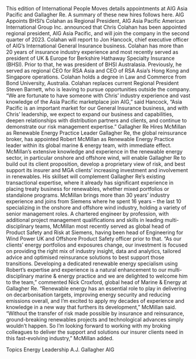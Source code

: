 This edition of International People Moves details appointments at AIG Asia Pacific and Gallagher Re.
A summary of these new hires follows here.
AIG Appoints BHSI’s Colahan as Regional President, AIG Asia Pacific
American International Group Inc. announced that Chris Colahan has been appointed regional president, AIG Asia Pacific, and will join the company in the second quarter of 2023. Colahan will report to Jon Hancock, chief executive officer of AIG’s International General Insurance business.
Colahan has more than 20 years of insurance industry experience and most recently served as president of UK & Europe for Berkshire Hathaway Specialty Insurance (BHSI). Prior to that, he was president of BHSI Australasia. Previously, he served as regional CEO for RSA Asia and CEO of RSA Asia’s Hong Kong and Singapore operations. Colahan holds a degree in Law and Commerce from Bond University, Australia.
Colahan replaces current Regional President Steven Barnett, who is leaving to pursue opportunities outside the company.
“We are fortunate to have someone with Chris’ industry experience and vast knowledge of the Asia Pacific marketplace join AIG,” said Hancock, “Asia Pacific is an important market for our General Insurance business, and with Chris’ leadership, we expect to expand our business and capabilities, deepen relationships with distribution partners and clients, and continue to demonstrate our risk management expertise.”
Gallagher Re Hires McMillan as Renewable Energy Practice Leader
Gallagher Re, the global reinsurance broker, has appointed Robert McMillan as Renewable Energy Practice leader within its global marine & energy team, with immediate effect.
McMillan’s extensive knowledge and experience in the renewable energy sector, in particular onshore and offshore wind, will enable Gallagher Re to build out its client proposition, develop a proprietary view of risk, and best support its insurer and MGA clients’ increasing investment and involvement in renewables. His skillset will complement Gallagher Re’s existing transactional expertise, where it already has significant experience in placing treaty business for renewables, whether mixed portfolios or standalone programs.
McMillan brings more than 30 years’ industry experience and joins from Siemens where he spent 16 years – the last 10 specializing in the onshore and offshore wind industry, holding a variety of senior management roles. A chartered engineer by profession, with additional project management qualifications and skills in leading multi-disciplinary teams, McMillan most recently served as global head of Product Safety and Risk at Siemens, having been head of Engineering for Wind Power UK and Offshore Product Safety officer prior to that.
“As our clients’ energy portfolios and exposures change, our investment is focused on providing the right mix of industry insight, data and analytics, tailored advice and optimised reinsurance solutions to best support those transitions. Developing a dedicated renewable energy specialism using Robert’s expertise and experience is a natural enhancement to our multi-disciplinary marine & energy practice and we are delighted to welcome him to the team,” commented Nick Croxford, global head of Marine & Energy at Gallagher Re.
“Renewable energy has an essential role to play in delivering on decarbonisation targets, improving energy security and reducing emissions overall, and I’m excited to apply my decades of experience and knowledge in a new way that furthers its development,” McMillan said.
“Without the transfer of risk made possible by insurance and reinsurance, ground-breaking renewables projects and technological advances simply wouldn’t happen. So I’m looking forward to working with my broking colleagues to deliver the support and solutions our insurer clients need in this fast-evolving industry,” McMillan added.

Topics
Energy
Leadership
A.J. Gallagher
AIG
